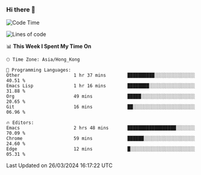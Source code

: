 ### Hi there 👋

<!--
**nicehiro/nicehiro** is a ✨ _special_ ✨ repository because its `README.md` (this file) appears on your GitHub profile.

Here are some ideas to get you started:

- 🔭 I’m currently working on ...
- 🌱 I’m currently learning ...
- 👯 I’m looking to collaborate on ...
- 🤔 I’m looking for help with ...
- 💬 Ask me about ...
- 📫 How to reach me: ...
- 😄 Pronouns: ...
- ⚡ Fun fact: ...
-->

<!--START_SECTION:waka-->
![Code Time](http://img.shields.io/badge/Code%20Time-292%20hrs%2047%20mins-blue)

![Lines of code](https://img.shields.io/badge/From%20Hello%20World%20I%27ve%20Written-2.6%20million%20lines%20of%20code-blue)

📊 **This Week I Spent My Time On** 

```text
🕑︎ Time Zone: Asia/Hong_Kong

💬 Programming Languages: 
Other                    1 hr 37 mins        ██████████░░░░░░░░░░░░░░░   40.51 % 
Emacs Lisp               1 hr 16 mins        ████████░░░░░░░░░░░░░░░░░   31.88 % 
Org                      49 mins             █████░░░░░░░░░░░░░░░░░░░░   20.65 % 
Git                      16 mins             ██░░░░░░░░░░░░░░░░░░░░░░░   06.96 % 

🔥 Editors: 
Emacs                    2 hrs 48 mins       ██████████████████░░░░░░░   70.09 % 
Chrome                   59 mins             ██████░░░░░░░░░░░░░░░░░░░   24.60 % 
Edge                     12 mins             █░░░░░░░░░░░░░░░░░░░░░░░░   05.31 % 
```


 Last Updated on 26/03/2024 16:17:22 UTC
<!--END_SECTION:waka-->
